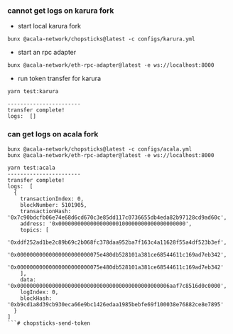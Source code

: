 ### cannot get logs on karura fork
- start local karura fork
```
bunx @acala-network/chopsticks@latest -c configs/karura.yml
```
- start an rpc adapter
```
bunx @acala-network/eth-rpc-adapter@latest -e ws://localhost:8000
```

- run token transfer for karura
```
yarn test:karura

-----------------------
transfer complete!
logs:  []
```

### can get logs on acala fork
```
bunx @acala-network/chopsticks@latest -c configs/acala.yml
bunx @acala-network/eth-rpc-adapter@latest -e ws://localhost:8000

yarn test:acala
-----------------------
transfer complete!
logs:  [
  {
    transactionIndex: 0,
    blockNumber: 5101905,
    transactionHash: '0x7c90bdcfb06e74e68d6cd670c3e85dd117c0736655db4eda82b97128cd9ad60c',
    address: '0x0000000000000000000100000000000000000000',
    topics: [
      '0xddf252ad1be2c89b69c2b068fc378daa952ba7f163c4a11628f55a4df523b3ef',
      '0x00000000000000000000000075e480db528101a381ce68544611c169ad7eb342',
      '0x00000000000000000000000075e480db528101a381ce68544611c169ad7eb342'
    ],
    data: '0x000000000000000000000000000000000000000000000006aaf7c8516d0c0000',
    logIndex: 0,
    blockHash: '0xb9cd1a8d39cb930eca66e9bc1426edaa1985bebfe69f100038e76882ce8e7895'
  }
]
```# chopsticks-send-token
